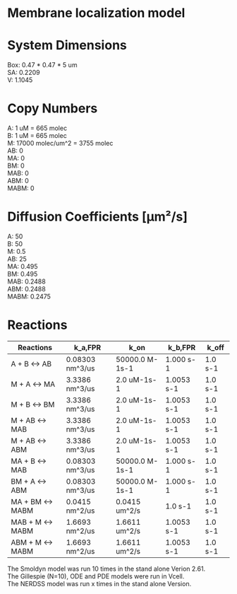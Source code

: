 # Membrane localization model  

# System Dimensions  
Box: 0.47 * 0.47 * 5 um  
SA: 0.2209  
V: 1.1045  

# Copy Numbers  
A: 1 uM = 665 molec  
B: 1 uM = 665 molec  
M: 17000 molec/um^2 = 3755 molec  
AB: 0	  
MA: 0  
BM: 0  
MAB: 0  
ABM: 0  
MABM: 0  	

# Diffusion Coefficients [µm²/s]  
A: 50  
B: 50  
M: 0.5  
AB: 25  
MA: 0.495  
BM: 0.495  
MAB: 0.2488  
ABM: 0.2488  
MABM: 0.2475  

# Reactions
				
| Reactions | k_a,FPR| k_on| k_b,FPR| k_off|
| --- | --- | --- | --- | --- |
| A + B <-> AB | 0.08303 nm^3/us | 50000.0 M-1s-1 | 1.000 s-1 | 1.0 s-1 |  
| M + A <-> MA | 3.3386 nm^3/us | 2.0 uM-1s-1 | 1.0053 s-1 | 1.0 s-1 |  
| M + B <-> BM | 3.3386 nm^3/us | 2.0 uM-1s-1 | 1.0053 s-1 | 1.0 s-1 |  
|M + AB <-> MAB |		3.3386 nm^3/us|	2.0 uM-1s-1|	1.0053 s-1|	1.0 s-1|
|M + AB <-> ABM|		3.3386 nm^3/us|	2.0 uM-1s-1|	1.0053 s-1|	1.0 s-1|
|MA + B <-> MAB|		0.08303 nm^3/us|	50000.0 M-1s-1|	1.000 s-1|	1.0 s-1|
|BM + A <-> ABM|		0.08303 nm^3/us|	50000.0 M-1s-1|	1.000 s-1|	1.0 s-1|
|MA + BM <-> MABM|		0.0415 nm^2/us|	0.0415 um^2/s|	1.0 s-1|	1.0 s-1|
|MAB + M <-> MABM|		1.6693 nm^2/us|	1.6611 um^2/s|	1.0053 s-1|	1.0 s-1|
|ABM + M <-> MABM|		1.6693 nm^2/us|	1.6611 um^2/s|	1.0053 s-1|	1.0 s-1|
  
The Smoldyn model was run 10 times in the stand alone Verion 2.61.  
The Gillespie (N=10), ODE and PDE models were run in Vcell.  
The NERDSS model was run x times in the stand alone Version.  

